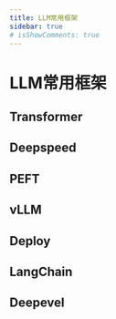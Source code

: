 ```yaml
---
title: LLM常用框架
sidebar: true
# isShowComments: true
---
```

# LLM常用框架

<ClientOnly>
<title-pv/>
</ClientOnly>

## Transformer

## Deepspeed

## PEFT

## vLLM

## Deploy

## LangChain

## Deepevel


<ClientOnly>
  <leave/>
</ClientOnly/>


